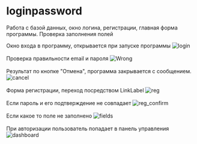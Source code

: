 # loginpassword
Работа с базой данных, окно логина, регистрации, главная форма программы. Проверка заполнения полей

Окно входа в программу, открывается при запуске программы
![login](https://user-images.githubusercontent.com/16239306/187347640-4956cef3-4db5-4086-9117-769acf79e8a6.png)
<br><br>
Проверка правильности email и пароля
![Wrong](https://user-images.githubusercontent.com/16239306/187347737-0b75e168-3fff-48d9-b7c5-f9093ca1d1c6.png)
<br><br>
Результат по кнопке "Отмена", программа закрывается с сообщением.
![cancel](https://user-images.githubusercontent.com/16239306/187347817-42f38c57-faa6-472a-a806-2baa4fc00f67.png)
<br><br>
Форма регистрации, переход посредством LinkLabel
![reg](https://user-images.githubusercontent.com/16239306/187348009-e9a468c8-c054-4832-81f6-d1a053eac90d.png)
<br><br>
Если пароль и его подтверждение не совпадает
![reg_confirm](https://user-images.githubusercontent.com/16239306/187348102-42092fa3-06a1-4051-8802-6eed018d99d6.png)
<br><br>
Если какое то поле не заполнено
![fields](https://user-images.githubusercontent.com/16239306/187348163-63cb9f9c-c1c6-43fa-9dbc-48548a4b4ca4.png)
<br><br>
При авторизации пользователь попадает в панель управления
![dashboard](https://user-images.githubusercontent.com/16239306/187348255-0101092a-e762-4c19-aef2-da5d283a4c15.png)
